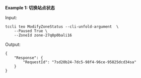 **Example 1: 切换站点状态**



Input: 

```
tccli teo ModifyZoneStatus --cli-unfold-argument  \
    --Paused True \
    --ZoneId zone-27q0p0bali16
```

Output: 
```
{
    "Response": {
        "RequestId": "7sd20b24-7dc5-98f4-96ce-95825dcd34sa"
    }
}
```


